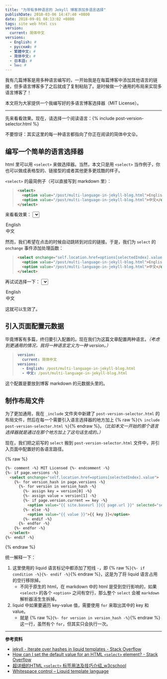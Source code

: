 ```yaml
---
title: "为带有多种语言的 Jekyll 博客添加多语言选择"
publishDate: 2018-03-06 14:47:40 +0800
date: 2018-09-01 08:13:02 +0800
tags: site web html css
version:
  current: 简体中文
versions:
  - English: #
  - русский: #
  - 繁體中文: #
  - 简体中文: #
  - 日本語: #
  - ไทย: #
---
```


我有几篇博客是用多种语言编写的，一开始我是在每篇博客中添加其他语言的链接，但多语言博客多了之后就成了复制粘贴了。是时候做一个通用的布局来实现多语言博客了！

本文将为大家提供一个我编写好的多语言博客选择器（MIT License）。

---

先来看看效果。现在，请选择一个阅读语言：{% include post-version-selector.html %}

不要惊讶：其实这里的每一种语言都指向了你正在阅读的简体中文😜。

<div id="toc"></div>

## 编写一个简单的语言选择器

html 里可以用 `<select>` 来做选择器。当然，本文只是用 `<select>` 当作例子，你也可以做成表格型的、链接型的或者其他更多更炫酷的样子。

`<select>` 的最简例子（可以直接写到 markdown 里）：

> ```html
> <select>
>   <option value="/post/multi-language-in-jekyll-blog.html">English</option>
>   <option value="/post/multi-language-in-jekyll-blog.html">中文</option>
> </select>
> ```

来看看效果：
<select style="{display:inline}">
  <option value="#">English</option>
  <option value="#">中文</option>
</select>

然而，我们希望在点击的时候自动跳转到对应的链接。于是，我们为 `select` 的 `onchange` 事件添加处理函数：

> ```html
> <select onchange="self.location.href=options[selectedIndex].value">
>   <option value="/post/multi-language-in-jekyll-blog.html">English</option>
>   <option value="/post/multi-language-in-jekyll-blog.html">中文</option>
> </select>
> ```

再试试选择一下：
<select style="{display:inline}" onchange="self.location.href=options[selectedIndex].value">
  <option value="/post/multi-language-in-jekyll-blog.html">English</option>
  <option value="/post/multi-language-in-jekyll-blog.html">中文</option>
</select>

这就可以生效了。

## 引入页面配置元数据

毕竟博客有多篇，终归要引入配置的。现在我们为这篇文章配置两种语言。*（考虑到更通用的情况，我将一种语言定义为一种 version。）*

> ```yml
> version:
>   current: 简体中文
> versions:
>   - English: /post/multi-language-in-jekyll-blog.html
>   - 中文: /post/multi-language-in-jekyll-blog.html
> ```

这个配置是要放到博客 markdown 的元数据头里的。

## 制作布局文件

为了更加通用，我在 `_include` 文件夹中新建了 `post-version-selector.html` 的布局文件，然后在每一个需要引入语言选择器的地方加上 {% raw %}`{% include post-version-selector.html %}`{% endraw %}。*（比如本文一开始的那个语言选择器就是通过在那个地方加上了这句话生成的。）*

现在，我们把之前写的 `select` 搬到 `post-version-selector.html` 文件中，并引入页面中配置好的各语言路径。

{% raw %}
```html
{%- comment -%} MIT Licensed {%- endcomment -%}
{%- if page.versions -%}
  <select onchange="self.location.href=options[selectedIndex].value">
    {%- for version_hash in page.versions -%}
      {%- for version in version_hash -%}
        {%- assign key = version[0] -%}
        {%- assign value = version[1] -%}
        {%- if page.version.current == key -%}
          <option value="{{ site.baseurl }}{{ page.url }}" selected="selected">{{ key }}</option>
        {%- else -%}
          <option value="{{ value }}">{{ key }}</option>
        {%- endif -%}
      {%- endfor -%}
    {%- endfor -%}
  </select>
{%- endif -%}
```
{% endraw %}

统一解释一下：

1. 这里使用的 liquid 语言标记中都添加了短线 `-`，即 {% raw %}`{%- if condition -%}{%- endif -%}`{% endraw %}，这是为了将 liquid 语言占用的空行移除掉。
    - 不同于原生的 html，在 markdown 中的 html 是受到空行影响的，如果 `<select>` 的各个 `<option>` 之间有空行，那么整个 `select` 会被 `markdown` 解析器活生生拆掉。
1. liquid 中如果要遍历 key-value 值，需要使用 `for` 来取出其中的 key 和 value。
    - 就是 {% raw %}`{%- for version in version_hash -%}`{% endraw %} 这一行，虽然有个 `for`，但其实只会执行一次。

---

**参考资料**

- [jekyll - Iterate over hashes in liquid templates - Stack Overflow](https://stackoverflow.com/q/8206869/6233938)
- [How can I set the default value for an HTML `<select>` element? - Stack Overflow](https://stackoverflow.com/q/3518002/6233938)
- [超详细的HTML `<select>` 标签用法及技巧介绍_w3cschool](https://www.w3cschool.cn/htmltags/tag-select.html)
- [Whitespace control – Liquid template language](http://shopify.github.io/liquid/basics/whitespace/)
